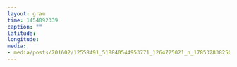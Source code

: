 ```yaml
---
layout: gram
time: 1454892339
caption: ""
latitude: 
longitude: 
media:
- media/posts/201602/12558491_518840544953771_1264725021_n_17853283825030797.jpg
---
```

